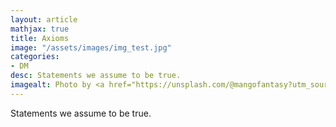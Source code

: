 ```yaml
---
layout: article
mathjax: true
title: Axioms
image: "/assets/images/img_test.jpg"
categories:
- DM
desc: Statements we assume to be true. 
imagealt: Photo by <a href="https://unsplash.com/@mangofantasy?utm_source=unsplash&utm_medium=referral&utm_content=creditCopyText">Tim Johnson</a> on <a href="https://unsplash.com/s/photos/logic?utm_source=unsplash&utm_medium=referral&utm_content=creditCopyText">Unsplash</a>
---
```

Statements we assume to be true.
